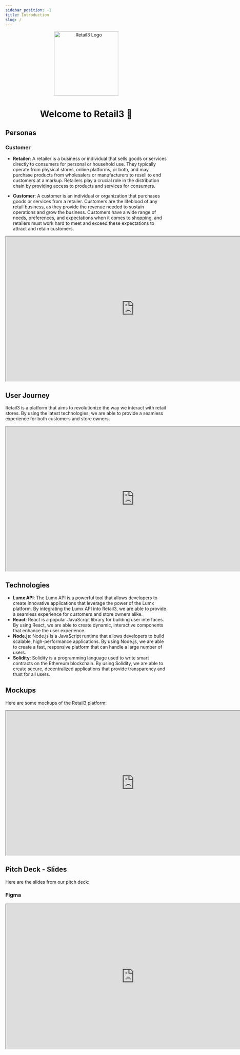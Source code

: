 ```yaml
---
sidebar_position: -1
title: Introduction
slug: /
---
```


<div align="center">
    <img src="img/logo.png" alt="Retail3 Logo" width="200" />
    <h1>Welcome to Retail3 👋</h1>
</div>

## Personas

### Customer

- **Retailer**: A retailer is a business or individual that sells goods or services directly to consumers for personal or household use. They typically operate from physical stores, online platforms, or both, and may purchase products from wholesalers or manufacturers to resell to end customers at a markup. Retailers play a crucial role in the distribution chain by providing access to products and services for consumers.

- **Customer**: A customer is an individual or organization that purchases goods or services from a retailer. Customers are the lifeblood of any retail business, as they provide the revenue needed to sustain operations and grow the business. Customers have a wide range of needs, preferences, and expectations when it comes to shopping, and retailers must work hard to meet and exceed these expectations to attract and retain customers.

<iframe style={{border: '1px solid rgba(0, 0, 0, 0.1)'}} width="800" height="450" src="https://www.figma.com/embed?embed_host=share&url=https%3A%2F%2Fwww.figma.com%2Ffile%2FaStB7y0KklIQ9KHOCzFURO%2FWorkspace%3Ftype%3Dwhiteboard%26node-id%3D0%253A1%26t%3DEqkMYS0HESTOdBba-1" allowfullscreen></iframe>


## User Journey

Retail3 is a platform that aims to revolutionize the way we interact with retail stores. By using the latest technologies, we are able to provide a seamless experience for both customers and store owners.

<iframe style={{border: 'none'}} width="800" height="450" src="https://whimsical.com/embed/U6cj7P1iZHVqPqUbjyhrEs"></iframe>

## Technologies

- **Lumx API**: The Lumx API is a powerful tool that allows developers to create innovative applications that leverage the power of the Lumx platform. By integrating the Lumx API into Retail3, we are able to provide a seamless experience for customers and store owners alike.
- **React**: React is a popular JavaScript library for building user interfaces. By using React, we are able to create dynamic, interactive components that enhance the user experience.
- **Node.js**: Node.js is a JavaScript runtime that allows developers to build scalable, high-performance applications. By using Node.js, we are able to create a fast, responsive platform that can handle a large number of users.
- **Solidity**: Solidity is a programming language used to write smart contracts on the Ethereum blockchain. By using Solidity, we are able to create secure, decentralized applications that provide transparency and trust for all users.

## Mockups

Here are some mockups of the Retail3 platform:

<iframe style={{border: '1px solid rgba(0, 0, 0, 0.1);'}} width="800" height="450" src="https://www.figma.com/embed?embed_host=share&url=https%3A%2F%2Fwww.figma.com%2Ffile%2FsBrPBeQl96o6TseI7TJ30p%2FWorkspace%3Ftype%3Ddesign%26node-id%3D0%253A1%26mode%3Ddesign%26t%3DIz8Cmgkc6VXPcjNN-1" allowfullscreen></iframe>


## Pitch Deck - Slides

Here are the slides from our pitch deck:

### Figma

<iframe style={{border: '1px solid rgba(0, 0, 0, 0.1)'}} width="800" height="450" src="https://www.figma.com/embed?embed_host=share&url=https%3A%2F%2Fwww.figma.com%2Ffile%2FsBrPBeQl96o6TseI7TJ30p%2FWorkspace%3Ftype%3Ddesign%26node-id%3D1%253A2%26mode%3Ddesign%26t%3DIz8Cmgkc6VXPcjNN-1" allowfullscreen></iframe>
